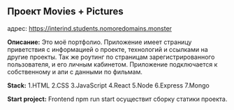 ## Проект Movies + Pictures

адрес: https://interind.students.nomoredomains.monster

**Описание:**
Это моё портфолио.
Приложение имеет страницу приветствия с информацией о проекте, технологий и ссылками на другие проекты.
Так же роутинг по страницам зарегистрированного пользователя, и его личным кабинетом.
Приложение подключается к собственному и апи с данными по фильмам.

**Stack:**
1.HTML
2.CSS
3.JavaScript
4.React
5.Node
6.Express
7.Mongo

**Start project:**
Frontend
npm run start  осуществит сборку статики проекта.
